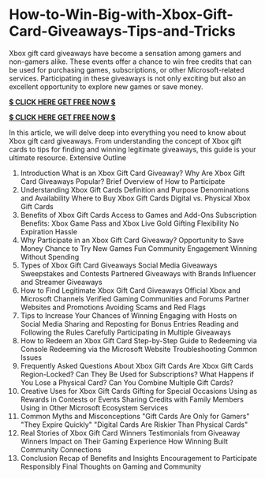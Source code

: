 # How-to-Win-Big-with-Xbox-Gift-Card-Giveaways-Tips-and-Tricks
Xbox gift card giveaways have become a sensation among gamers and non-gamers alike. These events offer a chance to win free credits that can be used for purchasing games, subscriptions, or other Microsoft-related services. Participating in these giveaways is not only exciting but also an excellent opportunity to explore new games or save money.

 **[$ CLICK HERE GET FREE NOW $](https://giveashop.com/xxbbooxx/XxxBbbOooXxxxkjjjkh%20x.html)**
 
**[$ CLICK HERE GET FREE NOW $](https://giveashop.com/xxbbooxx/XxxBbbOooXxxxkjjjkh%20x.html)**

In this article, we will delve deep into everything you need to know about Xbox gift card giveaways. From understanding the concept of Xbox gift cards to tips for finding and winning legitimate giveaways, this guide is your ultimate resource.
Extensive Outline
1. Introduction
What is an Xbox Gift Card Giveaway?
Why Are Xbox Gift Card Giveaways Popular?
Brief Overview of How to Participate
2. Understanding Xbox Gift Cards
Definition and Purpose
Denominations and Availability
Where to Buy Xbox Gift Cards
Digital vs. Physical Xbox Gift Cards
3. Benefits of Xbox Gift Cards
Access to Games and Add-Ons
Subscription Benefits: Xbox Game Pass and Xbox Live Gold
Gifting Flexibility
No Expiration Hassle
4. Why Participate in an Xbox Gift Card Giveaway?
Opportunity to Save Money
Chance to Try New Games
Fun Community Engagement
Winning Without Spending
5. Types of Xbox Gift Card Giveaways
Social Media Giveaways
Sweepstakes and Contests
Partnered Giveaways with Brands
Influencer and Streamer Giveaways
6. How to Find Legitimate Xbox Gift Card Giveaways
Official Xbox and Microsoft Channels
Verified Gaming Communities and Forums
Partner Websites and Promotions
Avoiding Scams and Red Flags
7. Tips to Increase Your Chances of Winning
Engaging with Hosts on Social Media
Sharing and Reposting for Bonus Entries
Reading and Following the Rules Carefully
Participating in Multiple Giveaways
8. How to Redeem an Xbox Gift Card
Step-by-Step Guide to Redeeming via Console
Redeeming via the Microsoft Website
Troubleshooting Common Issues
9. Frequently Asked Questions About Xbox Gift Cards
Are Xbox Gift Cards Region-Locked?
Can They Be Used for Subscriptions?
What Happens if You Lose a Physical Card?
Can You Combine Multiple Gift Cards?
10. Creative Uses for Xbox Gift Cards
Gifting for Special Occasions
Using as Rewards in Contests or Events
Sharing Credits with Family Members
Using in Other Microsoft Ecosystem Services
11. Common Myths and Misconceptions
"Gift Cards Are Only for Gamers"
"They Expire Quickly"
"Digital Cards Are Riskier Than Physical Cards"
12. Real Stories of Xbox Gift Card Winners
Testimonials from Giveaway Winners
Impact on Their Gaming Experience
How Winning Built Community Connections
13. Conclusion
Recap of Benefits and Insights
Encouragement to Participate Responsibly
Final Thoughts on Gaming and Community
